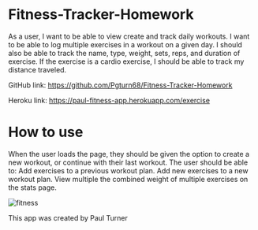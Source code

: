# Fitness-Tracker-Homework

As a user, I want to be able to view create and track daily workouts. I want to be able to log multiple exercises in a workout on a given day. I should also be able to track the name, type, weight, sets, reps, and duration of exercise. If the exercise is a cardio exercise, I should be able to track my distance traveled.

GitHub link: https://github.com/Pgturn68/Fitness-Tracker-Homework

Heroku link: https://paul-fitness-app.herokuapp.com/exercise


# How to use
When the user loads the page, they should be given the option to create a new workout, or continue with their last workout.
The user should be able to:
Add exercises to a previous workout plan.
Add new exercises to a new workout plan.
View multiple the combined weight of multiple exercises on the stats page.

![fitness](https://user-images.githubusercontent.com/78170157/128289078-aab7f979-6e83-4036-8a13-6e14fbfaa89b.JPG)

This app was created by Paul Turner
